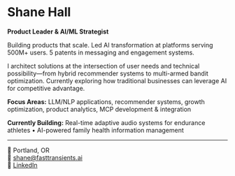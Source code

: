 # Shane Hall

**Product Leader & AI/ML Strategist**

Building products that scale. Led AI transformation at platforms serving 500M+ users. 5 patents in messaging and engagement systems.

I architect solutions at the intersection of user needs and technical possibility—from hybrid recommender systems to multi-armed bandit optimization. Currently exploring how traditional businesses can leverage AI for competitive advantage.

**Focus Areas:** LLM/NLP applications, recommender systems, growth optimization, product analytics, MCP development & integration

**Currently Building:** Real-time adaptive audio systems for endurance athletes • AI-powered family health information management

---

📍 Portland, OR  
📧 shane@fasttransients.ai  
💼 [LinkedIn](https://linkedin.com/in/shanephall)
